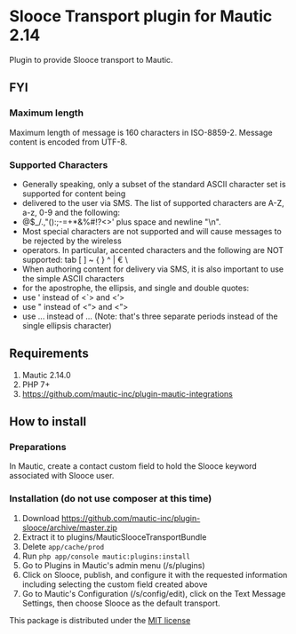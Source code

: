 # Slooce Transport plugin for Mautic 2.14

Plugin to provide Slooce transport to Mautic.

## FYI

### Maximum length

Maximum length of message is 160 characters in ISO-8859-2. Message content is encoded from UTF-8.

### Supported Characters
 * Generally speaking, only a subset of the standard ASCII character set is supported for content being
 * delivered to the user via SMS. The list of supported characters are A-Z, a-z, 0-9 and the following:
 * @$_/.,"():;-=+*&%#!?<>' plus space and newline "\n".
 * Most special characters are not supported and will cause messages to be rejected by the wireless
 * operators. In particular, accented characters and the following are NOT supported: tab [ ] ~ { } ^ | € \
 * When authoring content for delivery via SMS, it is also important to use the simple ASCII characters
 * for the apostrophe, the ellipsis, and single and double quotes:
 * use ' instead of  <`> and <’>
 * use " instead of  <“> and <”>
 * use ... instead of ...   (Note: that's three separate periods instead of the single ellipsis character)

## Requirements

1. Mautic 2.14.0
2. PHP 7+
3. https://github.com/mautic-inc/plugin-mautic-integrations


## How to install

### Preparations

In Mautic, create a contact custom field to hold the Slooce keyword associated with Slooce user.

### Installation (do not use composer at this time)

1. Download https://github.com/mautic-inc/plugin-slooce/archive/master.zip
2. Extract it to plugins/MauticSlooceTransportBundle
3. Delete `app/cache/prod`
3. Run `php app/console mautic:plugins:install`
4. Go to Plugins in Mautic's admin menu (/s/plugins)
5. Click on Slooce, publish, and configure it with the requested information including selecting the custom field created above
6. Go to Mautic's Configuration (/s/config/edit), click on the Text Message Settings, then choose Slooce as the default transport.

This package is distributed under the [MIT license](https://opensource.org/licenses/MIT)